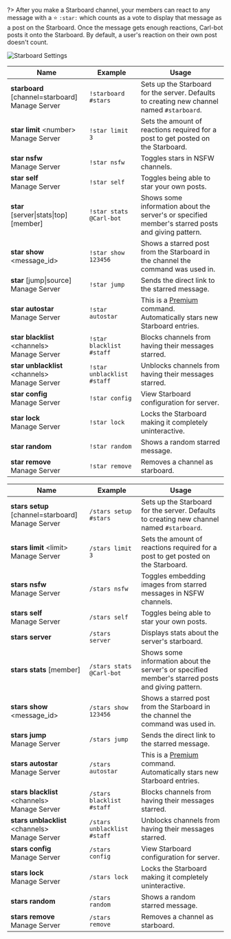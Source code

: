 ?> After you make a Starboard channel, your members can react to any message with a ⭐ `:star:` which counts as a vote to display that message as a post on the Starboard. Once the message gets enough reactions, Carl-bot posts it onto the Starboard. By default, a user's reaction on their own post doesn't count.

![Starboard Settings](_images/starboard_settings.png ':size=75%')

<!-- tabs:start -->

<!-- tab:Prefix Commands -->
Name              | Example           | Usage                                                                         
 ---------------- | ----------------- | ----------------------------------------------------------------------------- 
**starboard** [channel=starboard]<br><span class="user-permissions">Manage Server</span> | `!starboard #stars` | Sets up the Starboard for the server. Defaults to creating new channel named `#starboard`.
**star limit** \<number><br><span class="user-permissions">Manage Server</span> | `!star limit 3` | Sets the amount of reactions required for a post to get posted on the Starboard.
**star nsfw**<br><span class="user-permissions">Manage Server</span>     | `!star nsfw`      | Toggles stars in NSFW channels.                                               
**star self**<br><span class="user-permissions">Manage Server</span>     | `!star self`      | Toggles being able to star your own posts.                                    
**star** [server\|stats\|top] [member] | `!star stats @Carl-bot` | Shows some information about the server's or specified member's starred posts and giving pattern.
**star show** \<message_id> | `!star show 123456` | Shows a starred post from the Starboard in the channel the command was used in.
**star** [jump\|source]<br><span class="user-permissions">Manage Server</span> | `!star jump`| Sends the direct link to the starred message.
**star autostar**<br><span class="user-permissions">Manage Server</span> | `!star autostar` | This is a [Premium](https://www.patreon.com/carlbot) command. Automatically stars new Starboard entries.
**star blacklist** \<channels><br><span class="user-permissions">Manage Server</span> | `!star blacklist #staff` | Blocks channels from having their messages starred.     
**star unblacklist** \<channels><br><span class="user-permissions">Manage Server</span> | `!star unblacklist #staff` | Unblocks channels from having their messages starred.
**star config**<br><span class="user-permissions">Manage Server</span>  | `!star config`   | View Starboard configuration for server.                                      
**star lock**<br><span class="user-permissions">Manage Server</span>    | `!star lock`     | Locks the Starboard making it completely uninteractive.                       
**star random**  | `!star random`   | Shows a random starred message.
**star remove**<br><span class="user-permissions">Manage Server</span>  | `!star remove`   | Removes a channel as starboard.                                    

<!-- tab:Slash Commands -->
Name              | Example           | Usage                                                                         
 ---------------- | ----------------- | ----------------------------------------------------------------------------- 
**stars setup** [channel=starboard]<br><span class="user-permissions">Manage Server</span> | `/stars setup #stars` | Sets up the Starboard for the server. Defaults to creating new channel named `#starboard`.
**stars limit** \<limit><br><span class="user-permissions">Manage Server</span> | `/stars limit 3` | Sets the amount of reactions required for a post to get posted on the Starboard.
**stars nsfw**<br><span class="user-permissions">Manage Server</span>    | `/stars nsfw`     | Toggles embedding images from starred messages in NSFW channels.              
**stars self**<br><span class="user-permissions">Manage Server</span>    | `/stars self`     | Toggles being able to star your own posts.                                    
**stars server**  | `/stars server`   | Displays stats about the server's starboard.                                  
**stars stats** [member] | `/stars stats @Carl-bot` | Shows some information about the server's or specified member's starred posts and giving pattern.
**stars show** \<message_id> | `/stars show 123456` | Shows a starred post from the Starboard in the channel the command was used in.
**stars jump**<br><span class="user-permissions">Manage Server</span>    | `/stars jump`     | Sends the direct link to the starred message.                               
**stars autostar**<br><span class="user-permissions">Manage Server</span> | `/stars autostar` | This is a [Premium](https://www.patreon.com/carlbot) command. Automatically stars new Starboard entries.
**stars blacklist** \<channels><br><span class="user-permissions">Manage Server</span> | `/stars blacklist #staff` | Blocks channels from having their messages starred.     
**stars unblacklist** \<channels><br><span class="user-permissions">Manage Server</span> | `/stars unblacklist #staff` | Unblocks channels from having their messages starred.
**stars config**<br><span class="user-permissions">Manage Server</span>  | `/stars config`   | View Starboard configuration for server.                                      
**stars lock**<br><span class="user-permissions">Manage Server</span>    | `/stars lock`     | Locks the Starboard making it completely uninteractive.                       
**stars random**  | `/stars random`   | Shows a random starred message.           
**stars remove**<br><span class="user-permissions">Manage Server</span>  | `/stars remove`   | Removes a channel as starboard.                                    

<!-- tabs:end -->